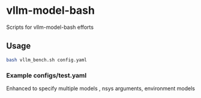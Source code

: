 # vllm-model-bash
Scripts for vllm-model-bash efforts 

## Usage
```bash
bash vllm_bench.sh config.yaml
```
### Example configs/test.yaml

Enhanced to specify multiple models , nsys arguments, environment models 
